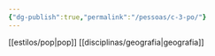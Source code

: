 ```yaml
---
{"dg-publish":true,"permalink":"/pessoas/c-3-po/"}
---
```


 [[estilos/pop\|pop]] [[disciplinas/geografia\|geografia]]